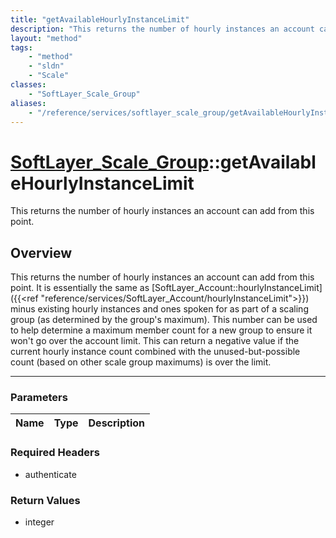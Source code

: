 ```yaml
---
title: "getAvailableHourlyInstanceLimit"
description: "This returns the number of hourly instances an account can add from this point. It is essentially the same as [SoftLayer... "
layout: "method"
tags:
    - "method"
    - "sldn"
    - "Scale"
classes:
    - "SoftLayer_Scale_Group"
aliases:
    - "/reference/services/softlayer_scale_group/getAvailableHourlyInstanceLimit"
---
```

# [SoftLayer_Scale_Group](/reference/services/SoftLayer_Scale_Group)::getAvailableHourlyInstanceLimit

This returns the number of hourly instances an account can add from this point. 


## Overview 
This returns the number of hourly instances an account can add from this point. It is essentially the same as [SoftLayer_Account::hourlyInstanceLimit]({{<ref "reference/services/SoftLayer_Account/hourlyInstanceLimit">}}) minus existing hourly instances and ones spoken for as part of a scaling group (as determined by the group's maximum). This number can be used to help determine a maximum member count for a new group to ensure it won't go over the account limit. This can return a negative value if the current hourly instance count combined with the unused-but-possible count (based on other scale group maximums) is over the limit. 

-----

### Parameters 
|Name | Type | Description |
| --- | --- | --- |


### Required Headers
* authenticate


### Return Values
* integer




